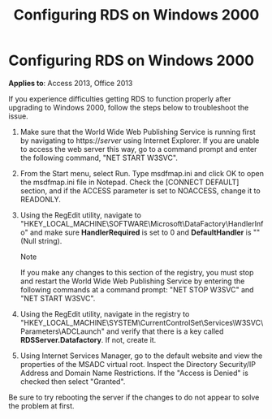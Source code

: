 ﻿---
title: Configuring RDS on Windows 2000
TOCTitle: Configuring RDS on Windows 2000
ms:assetid: eb2d4c1d-8b3b-07ac-258f-edb0b1a3daba
ms:mtpsurl: https://msdn.microsoft.com/library/JJ250193(v=office.15)
ms:contentKeyID: 48548482
ms.date: 09/18/2015
mtps_version: v=office.15
---

# Configuring RDS on Windows 2000


**Applies to**: Access 2013, Office 2013

If you experience difficulties getting RDS to function properly after upgrading to Windows 2000, follow the steps below to troubleshoot the issue.

1.  Make sure that the World Wide Web Publishing Service is running first by navigating to https://*server* using Internet Explorer. If you are unable to access the web server this way, go to a command prompt and enter the following command, "NET START W3SVC".

2.  From the Start menu, select Run. Type msdfmap.ini and click OK to open the msdfmap.ini file in Notepad. Check the \[CONNECT DEFAULT\] section, and if the ACCESS parameter is set to NOACCESS, change it to READONLY.

3.  Using the RegEdit utility, navigate to "HKEY\_LOCAL\_MACHINE\\SOFTWARE\\Microsoft\\DataFactory\\HandlerInfo" and make sure **HandlerRequired** is set to 0 and **DefaultHandler** is "" (Null string).
    
    > [!NOTE]
    > If you make any changes to this section of the registry, you must stop and restart the World Wide Web Publishing Service by entering the following commands at a command prompt: "NET STOP W3SVC" and "NET START W3SVC".

4.  Using the RegEdit utility, navigate in the registry to "HKEY\_LOCAL\_MACHINE\\SYSTEM\\CurrentControlSet\\Services\\W3SVC\\Parameters\\ADCLaunch" and verify that there is a key called **RDSServer.Datafactory**. If not, create it.

5.  Using Internet Services Manager, go to the default website and view the properties of the MSADC virtual root. Inspect the Directory Security/IP Address and Domain Name Restrictions. If the "Access is Denied" is checked then select "Granted".

Be sure to try rebooting the server if the changes to do not appear to solve the problem at first.

